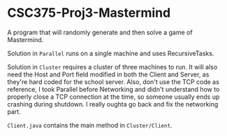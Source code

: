 # CSC375-Proj3-Mastermind
A program that will randomly generate and then solve a game of Mastermind.

Solution in `Parallel` runs on a single machine and uses RecursiveTasks.

Solution in `Cluster` requires a cluster of three machines to run. It will also need the Host and Port field modified in both the Client and Server, as they're hard coded for the school server. Also, don't use the TCP code as reference, I took Parallel before Networking and didn't understand how to properly close a TCP connection at the time, so someone usually ends up crashing during shutdown. I really oughta go back and fix the networking part.

`Client.java` contains the main method in `Cluster/Client`.
